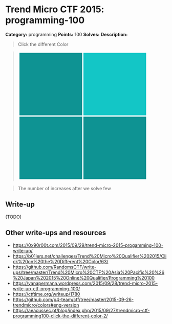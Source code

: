 # Trend Micro CTF 2015: programming-100

**Category:** programming
**Points:** 100
**Solves:**
**Description:**

> Click the different Color

> ![](squares.png)

> The number of increases after we solve few

## Write-up

(TODO)

## Other write-ups and resources

* <https://0x90r00t.com/2015/09/29/trend-micro-2015-progamming-100-write-up/>
* <https://b01lers.net/challenges/Trend%20Micro%20Qualifier%202015/Click%20on%20the%20Different%20Color/63/>
* <https://github.com/RandomsCTF/write-ups/tree/master/Trend%20Micro%20CTF%20Asia%20Pacific%20%26%20Japan%202015%20Online%20Qualifier/Programming%20100>
* <https://yanapermana.wordpress.com/2015/09/28/trend-micro-2015-write-up-ctf-programming-100/>
* <https://ctftime.org/writeup/1780>
* <https://github.com/p4-team/ctf/tree/master/2015-09-26-trendmicro/colors#eng-version>
* <https://aeacussec.pt/blog/index.php/2015/09/27/trendmicro-ctf-programming100-click-the-different-color-2/>
